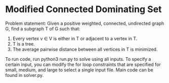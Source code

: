 # Modified Connected Dominating Set


Problem statement: Given a positive weighted, connected, undirected graph G, find a subgraph T of G such that:
1. Every vertex v ∈ V is either in T or adjacent to a vertex in T.
2. T is a tree.
3. The average pairwise distance between all vertices in T is minimized.

To run code, run python3 run.py to solve using all inputs. To specify a certain input, you can modify the for loop constraints that are specified for small, medium, and large to select a single input file. Main code can be found in solver.py.
